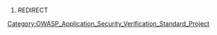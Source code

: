 1.  REDIRECT

[Category:OWASP_Application_Security_Verification_Standard_Project](Category:OWASP_Application_Security_Verification_Standard_Project "wikilink")